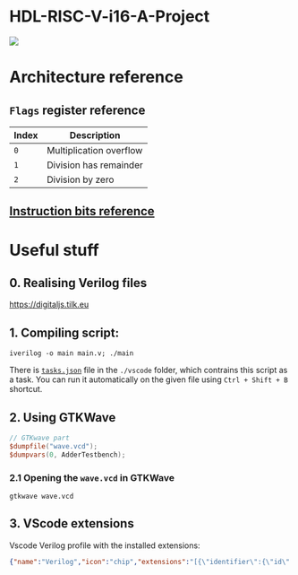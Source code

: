 # HDL-RISC-V-i16-A-Project

[![](https://user-images.githubusercontent.com/88595269/128730771-560da5b6-f33b-410c-bc03-2dc68f2c748e.png)](https://github.com/MKrekker/SINGLE-CYCLE-RISC-V)

# Architecture reference
## `Flags` register reference
|Index|Description|
|-|-|
|`0`|Multiplication overflow|
|`1`|Division has remainder|
|`2`|Division by zero|

## [Instruction bits reference](https://user.eng.umd.edu/~blj/risc/RiSC-isa.pdf)


# Useful stuff

## 0. Realising Verilog files
https://digitaljs.tilk.eu

## 1. Compiling script:
```shell
iverilog -o main main.v; ./main
```

There is [`tasks.json`](./.vscode/tasks.json) file in the `./vscode` folder, which contrains this script as a task. You can run it automatically on the given file using `Ctrl + Shift + B` shortcut.

## 2. Using GTKWave
```verilog
// GTKwave part
$dumpfile("wave.vcd");
$dumpvars(0, AdderTestbench);
```

### 2.1 Opening the `wave.vcd` in GTKWave

```shell
gtkwave wave.vcd
```

## 3. VScode extensions
Vscode Verilog profile with the installed extensions:
```json
{"name":"Verilog","icon":"chip","extensions":"[{\"identifier\":{\"id\":\"dunstontc.dark-plus-syntax\",\"uuid\":\"dd7e0ff7-9eb5-45fe-8b21-00e79b632b7f\"},\"displayName\":\"dark-plus-syntax\"},{\"identifier\":{\"id\":\"hediet.vscode-drawio\",\"uuid\":\"ea6a6046-2132-421f-a984-664909fcf0b8\"},\"displayName\":\"Draw.io Integration\"},{\"identifier\":{\"id\":\"ms-vscode-remote.remote-ssh\",\"uuid\":\"607fd052-be03-4363-b657-2bd62b83d28a\"},\"displayName\":\"Remote - SSH\"},{\"identifier\":{\"id\":\"ms-vscode-remote.remote-ssh-edit\",\"uuid\":\"bfeaf631-bcff-4908-93ed-fda4ef9a0c5c\"},\"displayName\":\"Remote - SSH: Editing Configuration Files\"},{\"identifier\":{\"id\":\"ms-vscode-remote.remote-wsl\",\"uuid\":\"f0c5397b-d357-4197-99f0-cb4202f22818\"},\"displayName\":\"WSL\"},{\"identifier\":{\"id\":\"ms-vscode.remote-explorer\",\"uuid\":\"11858313-52cc-4e57-b3e4-d7b65281e34b\"},\"displayName\":\"Remote Explorer\"},{\"identifier\":{\"id\":\"tomoki1207.pdf\",\"uuid\":\"4386e6f6-ec10-4463-9d23-c24278718947\"},\"displayName\":\"vscode-pdf\"},{\"identifier\":{\"id\":\"usernamehw.errorlens\",\"uuid\":\"9d8c32ab-354c-4daf-a9bf-20b633734435\"},\"displayName\":\"Error Lens\"},{\"identifier\":{\"id\":\"wavetrace.wavetrace\",\"uuid\":\"d4758eca-b0f6-4fc8-ae47-d2b1b00c0c50\"},\"displayName\":\"WaveTrace\"},{\"identifier\":{\"id\":\"zhuangtongfa.material-theme\",\"uuid\":\"26a529c9-2654-4b95-a63f-02f6a52429e6\"},\"displayName\":\"One Dark Pro\"},{\"identifier\":{\"id\":\"eamodio.gitlens\",\"uuid\":\"4de763bd-505d-4978-9575-2b7696ecf94e\"},\"displayName\":\"GitLens — Git supercharged\"},{\"identifier\":{\"id\":\"ms-vscode.hexeditor\",\"uuid\":\"cc7d2112-5178-4472-8e0e-25dced95e7f0\"},\"displayName\":\"Hex Editor\"},{\"identifier\":{\"id\":\"ms-vsliveshare.vsliveshare\",\"uuid\":\"5a6dc0d5-dc02-4121-8e24-cad33a2ff0af\"},\"displayName\":\"Live Share\"},{\"identifier\":{\"id\":\"muuvmuuv.vscode-sundial\",\"uuid\":\"06c45f72-79b0-400c-a701-c420fa7d0a99\"},\"displayName\":\"Sundial – Automatic night mode and settings switch\"},{\"identifier\":{\"id\":\"shd101wyy.markdown-preview-enhanced\",\"uuid\":\"3b1db1fc-c7f7-4bd6-9fa4-b499dfa99a8a\"},\"displayName\":\"Markdown Preview Enhanced\"},{\"identifier\":{\"id\":\"sterben.fpga-support\",\"uuid\":\"e8882a6f-391a-4fe1-a505-feb7aa26b1c3\"},\"displayName\":\"Digital IDE\"},{\"identifier\":{\"id\":\"streetsidesoftware.code-spell-checker\",\"uuid\":\"f6dbd813-b0a0-42c1-90ea-10dde9d925a7\"},\"displayName\":\"Code Spell Checker\"},{\"identifier\":{\"id\":\"yuyichao.digitaljs\",\"uuid\":\"6163a742-2cce-4fde-9b23-bbb2a9440d3c\"},\"displayName\":\"DigitalJS\"}]"}
```